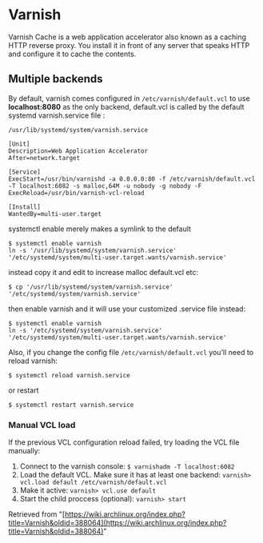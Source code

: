 # Varnish

Varnish Cache is a web application accelerator also known as a caching HTTP reverse proxy. You install it in front of any server that speaks HTTP and configure it to cache the contents.

## Multiple backends

By default, varnish comes configured in `/etc/varnish/default.vcl` to use **localhost:8080** as the only backend, default.vcl is called by the default systemd varnish.service file :

 ` /usr/lib/systemd/system/varnish.service ` 

```
[Unit]
Description=Web Application Accelerator
After=network.target

[Service]
ExecStart=/usr/bin/varnishd -a 0.0.0.0:80 -f /etc/varnish/default.vcl -T localhost:6082 -s malloc,64M -u nobody -g nobody -F
ExecReload=/usr/bin/varnish-vcl-reload

[Install]
WantedBy=multi-user.target
```

systemctl enable merely makes a symlink to the default

```
$ systemctl enable varnish
ln -s '/usr/lib/systemd/system/varnish.service' '/etc/systemd/system/multi-user.target.wants/varnish.service'
```

instead copy it and edit to increase malloc default.vcl etc:

 `$ cp '/usr/lib/systemd/system/varnish.service' '/etc/systemd/system/varnish.service'` 

then enable varnish and it will use your customized .service file instead:

```
$ systemctl enable varnish
ln -s '/etc/systemd/system/varnish.service' '/etc/systemd/system/multi-user.target.wants/varnish.service'
```

Also, if you change the config file `/etc/varnish/default.vcl` you'll need to reload varnish:

 `$ systemctl reload varnish.service` 

or restart

 `$ systemctl restart varnish.service` 

### Manual VCL load

If the previous VCL configuration reload failed, try loading the VCL file manually:

1.  Connect to the varnish console: `$ varnishadm -T localhost:6082` 
2.  Load the default VCL. Make sure it has at least one backend: `varnish> vcl.load default /etc/varnish/default.vcl` 
3.  Make it active: `varnish> vcl.use default` 
4.  Start the child proccess (optional): `varnish> start` 

Retrieved from "[https://wiki.archlinux.org/index.php?title=Varnish&oldid=388064](https://wiki.archlinux.org/index.php?title=Varnish&oldid=388064)"